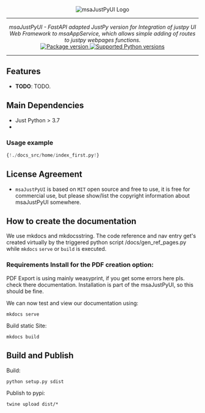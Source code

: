 <p align="center">
  <img src="http://logos.u2d.ai/msaJustPyUI_logo.png?raw=true" alt="msaJustPyUI Logo"/>
</p>

------
<p align="center">
    <em>msaJustPyUI - FastAPI adapted JustPy version for Integration of justpy UI Web Framework to msaAppService, which allows simple adding of routes to justpy webpages functions.</em>
<br>
  <a href="https://pypi.org/project/msaJustPyUI" target="_blank">
      <img src="https://img.shields.io/pypi/v/msaJustPyUI?color=%2334D058&label=pypi%20package" alt="Package version">
  </a>
  <a href="https://pypi.org/project/msaJustPyUI" target="_blank">
      <img src="https://img.shields.io/pypi/pyversions/msaJustPyUI.svg?color=%2334D058" alt="Supported Python versions">
  </a>
</p>

------

## Features
- **TODO**: TODO.


## Main Dependencies

- Just Python > 3.7
- 


### Usage example
```python
{!./docs_src/home/index_first.py!}
```

## License Agreement

- `msaJustPyUI` is based on `MIT` open source and free to use, it is free for commercial use, but please show/list the copyright information about msaJustPyUI somewhere.


## How to create the documentation

We use mkdocs and mkdocsstring. The code reference and nav entry get's created virtually by the triggered python script /docs/gen_ref_pages.py while ``mkdocs`` ``serve`` or ``build`` is executed.

### Requirements Install for the PDF creation option:
PDF Export is using mainly weasyprint, if you get some errors here pls. check there documentation. Installation is part of the msaJustPyUI, so this should be fine.

We can now test and view our documentation using:

    mkdocs serve

Build static Site:

    mkdocs build


## Build and Publish
  
Build:  

    python setup.py sdist

Publish to pypi:

    twine upload dist/*
